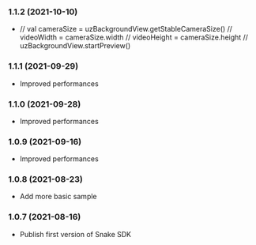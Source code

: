 ### 1.1.2 (2021-10-10)
- //        val cameraSize = uzBackgroundView.getStableCameraSize()
  //        videoWidth = cameraSize.width
  //        videoHeight = cameraSize.height
  //        uzBackgroundView.startPreview()

### 1.1.1 (2021-09-29)
- Improved performances

### 1.1.0 (2021-09-28)
- Improved performances

### 1.0.9 (2021-09-16)
- Improved performances

### 1.0.8 (2021-08-23)
- Add more basic sample

### 1.0.7 (2021-08-16)
- Publish first version of Snake SDK